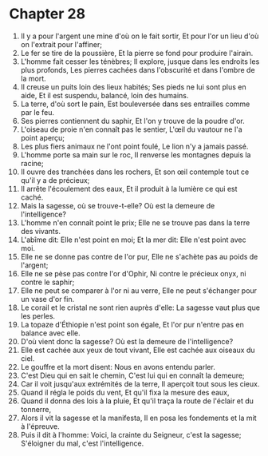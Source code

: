 # Chapter 28

1. Il y a pour l'argent une mine d'où on le fait sortir, Et pour l'or un lieu d'où on l'extrait pour l'affiner;
2. Le fer se tire de la poussière, Et la pierre se fond pour produire l'airain.
3. L'homme fait cesser les ténèbres; Il explore, jusque dans les endroits les plus profonds, Les pierres cachées dans l'obscurité et dans l'ombre de la mort.
4. Il creuse un puits loin des lieux habités; Ses pieds ne lui sont plus en aide, Et il est suspendu, balancé, loin des humains.
5. La terre, d'où sort le pain, Est bouleversée dans ses entrailles comme par le feu.
6. Ses pierres contiennent du saphir, Et l'on y trouve de la poudre d'or.
7. L'oiseau de proie n'en connaît pas le sentier, L'œil du vautour ne l'a point aperçu;
8. Les plus fiers animaux ne l'ont point foulé, Le lion n'y a jamais passé.
9. L'homme porte sa main sur le roc, Il renverse les montagnes depuis la racine;
10. Il ouvre des tranchées dans les rochers, Et son œil contemple tout ce qu'il y a de précieux;
11. Il arrête l'écoulement des eaux, Et il produit à la lumière ce qui est caché.
12. Mais la sagesse, où se trouve-t-elle? Où est la demeure de l'intelligence?
13. L'homme n'en connaît point le prix; Elle ne se trouve pas dans la terre des vivants.
14. L'abîme dit: Elle n'est point en moi; Et la mer dit: Elle n'est point avec moi.
15. Elle ne se donne pas contre de l'or pur, Elle ne s'achète pas au poids de l'argent;
16. Elle ne se pèse pas contre l'or d'Ophir, Ni contre le précieux onyx, ni contre le saphir;
17. Elle ne peut se comparer à l'or ni au verre, Elle ne peut s'échanger pour un vase d'or fin.
18. Le corail et le cristal ne sont rien auprès d'elle: La sagesse vaut plus que les perles.
19. La topaze d'Éthiopie n'est point son égale, Et l'or pur n'entre pas en balance avec elle.
20. D'où vient donc la sagesse? Où est la demeure de l'intelligence?
21. Elle est cachée aux yeux de tout vivant, Elle est cachée aux oiseaux du ciel.
22. Le gouffre et la mort disent: Nous en avons entendu parler.
23. C'est Dieu qui en sait le chemin, C'est lui qui en connaît la demeure;
24. Car il voit jusqu'aux extrémités de la terre, Il aperçoit tout sous les cieux.
25. Quand il régla le poids du vent, Et qu'il fixa la mesure des eaux,
26. Quand il donna des lois à la pluie, Et qu'il traça la route de l'éclair et du tonnerre,
27. Alors il vit la sagesse et la manifesta, Il en posa les fondements et la mit à l'épreuve.
28. Puis il dit à l'homme: Voici, la crainte du Seigneur, c'est la sagesse; S'éloigner du mal, c'est l'intelligence.

